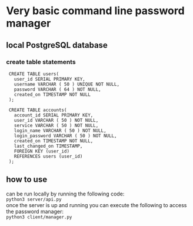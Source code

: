 # Very basic command line password manager

## local PostgreSQL database
### create table statements
```
 CREATE TABLE users(
   user_id SERIAL PRIMARY KEY,
   username VARCHAR ( 50 ) UNIQUE NOT NULL,
   password VARCHAR ( 64 ) NOT NULL,
   created_on TIMESTAMP NOT NULL
 );

 CREATE TABLE accounts(
   account_id SERIAL PRIMARY KEY,
   user_id VARCHAR ( 50 ) NOT NULL,
   service VARCHAR ( 50 ) NOT NULL,
   login_name VARCHAR ( 50 ) NOT NULL,
   login_password VARCHAR ( 50 ) NOT NULL,
   created_on TIMESTAMP NOT NULL,
   last_changed_on TIMESTAMP,
   FOREIGN KEY (user_id)
   REFERENCES users (user_id)
 );
 ```
## how to use
can be run locally by running the following code:\
```python3 server/api.py```\
once the server is up and running you can execute the following to access the password manager:\
```python3 client/manager.py```  

